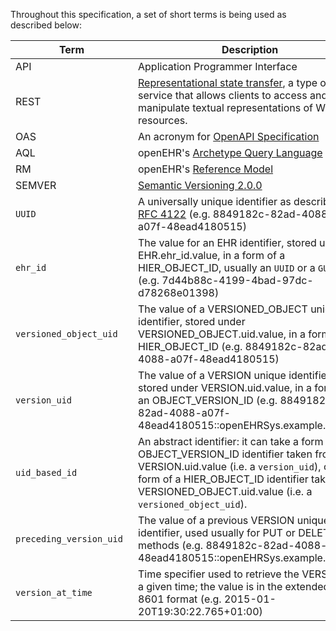 [comment]: # (title: Glossary and conventions)

Throughout this specification, a set of short terms is being used as described below:

| <div style="width:180px">Term</div> | Description                                                                                                                                                                                                                                        |
|-------------------------------------|----------------------------------------------------------------------------------------------------------------------------------------------------------------------------------------------------------------------------------------------------|
| API                                 | Application Programmer Interface                                                                                                                                                                                                                   |
| REST                                | [Representational state transfer](https://en.wikipedia.org/wiki/Representational_state_transfer), a type of Web service that allows clients to access and manipulate textual representations of Web resources.                                     |
| OAS                                 | An acronym for [OpenAPI Specification](https://spec.openapis.org/oas/v3.0.3)                                                                                                                                                                       |
| AQL                                 | openEHR's [Archetype Query Language](https://specifications.openehr.org/releases/QUERY/latest/AQL.html)                                                                                                                                            |
| RM                                  | openEHR's [Reference Model](https://specifications.openehr.org/releases/RM/latest)                                                                                                                                                                 |
| SEMVER                              | [Semantic Versioning 2.0.0](https://semver.org/)                                                                                                                                                                                                   |
| `UUID`                              | A universally unique identifier as described by [RFC 4122](https://tools.ietf.org/html/rfc4122) (e.g. 8849182c-82ad-4088-a07f-48ead4180515)                                                                                                        |
| `ehr_id`                            | The value for an EHR identifier, stored under EHR.ehr_id.value, in a form of a HIER_OBJECT_ID, usually an `UUID` or a `GUID` (e.g. 7d44b88c-4199-4bad-97dc-d78268e01398)                                                                           |
| `versioned_object_uid`              | The value of a VERSIONED_OBJECT unique identifier, stored under VERSIONED_OBJECT.uid.value, in a form of a HIER_OBJECT_ID (e.g. 8849182c-82ad-4088-a07f-48ead4180515)                                                                              |
| `version_uid`                       | The value of a VERSION unique identifier, stored under VERSION.uid.value, in a form of an OBJECT_VERSION_ID (e.g. 8849182c-82ad-4088-a07f-48ead4180515::openEHRSys.example.com::2)                                                                 |
| `uid_based_id`                      | An abstract identifier: it can take a form of an OBJECT_VERSION_ID identifier taken from VERSION.uid.value (i.e. a `version_uid`), or a form of a HIER_OBJECT_ID identifier taken from VERSIONED_OBJECT.uid.value (i.e. a `versioned_object_uid`). |
| `preceding_version_uid`             | The value of a previous VERSION unique identifier, used usually for PUT or DELETE methods (e.g. 8849182c-82ad-4088-a07f-48ead4180515::openEHRSys.example.com::1)                                                                                   |
| `version_at_time`                   | Time specifier used to retrieve the VERSION at a given time; the value is in the extended ISO 8601 format (e.g. 2015-01-20T19:30:22.765+01:00)                                                                                                     |
